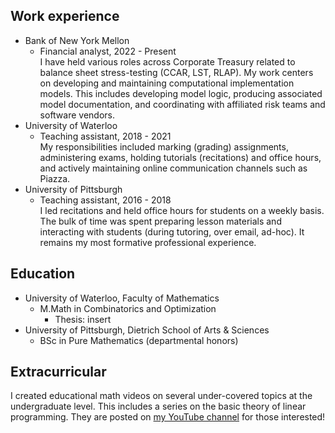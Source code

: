 ## Work experience
- Bank of New York Mellon
	- Financial analyst, 2022 - Present  
		    I have held various roles across Corporate Treasury related to balance sheet stress-testing (CCAR, LST, RLAP). My work centers on developing and maintaining computational implementation models. This includes developing model logic, producing associated model documentation, and coordinating with affiliated risk teams and software vendors.
- University of Waterloo
	- Teaching assistant, 2018 - 2021  
		    My responsibilities included marking (grading) assignments, administering exams, holding tutorials (recitations) and office hours,  and actively maintaining online communication channels such as Piazza.
- University of Pittsburgh
	- Teaching assistant, 2016 - 2018  
		    I led recitations and held office hours for students on a weekly basis. The bulk of time was spent preparing lesson materials and interacting with students (during tutoring, over email, ad-hoc). It remains my most formative professional experience.

## Education
- University of Waterloo, Faculty of Mathematics
	- M.Math in Combinatorics and Optimization
		- Thesis: insert
- University of Pittsburgh, Dietrich School of Arts & Sciences
	- BSc in Pure Mathematics (departmental honors)

## Extracurricular

I created educational math videos on several under-covered topics at the undergraduate level. This includes a series on the basic theory of linear programming. They are posted on [my YouTube channel](https://www.youtube.com/@mg9581) for those interested!
